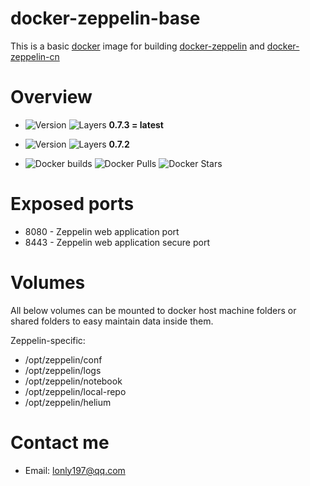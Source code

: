 # docker-zeppelin-base

This is a basic [docker](https://www.docker.com/what-docker) image for building [docker-zeppelin](http://github.com/lonly197/docker-zeppelin) and [docker-zeppelin-cn](http://github.com/lonly197/docker-zeppelin-cn)

# Overview

- ![Version](https://images.microbadger.com/badges/version/xemuliam/zeppelin:0.7.3.svg) ![Layers](https://images.microbadger.com/badges/image/xemuliam/zeppelin-base:0.7.3.svg) __0.7.3  = latest__

- ![Version](https://images.microbadger.com/badges/version/xemuliam/zeppelin:0.7.2.svg) ![Layers](https://images.microbadger.com/badges/image/xemuliam/zeppelin-base:0.7.2.svg) __0.7.2__

- ![Docker builds](https://img.shields.io/docker/automated/xemuliam/zeppelin.svg) ![Docker Pulls](https://img.shields.io/docker/pulls/xemuliam/zeppelin.svg) ![Docker Stars](https://img.shields.io/docker/stars/xemuliam/zeppelin.svg)

# Exposed ports

- 8080 - Zeppelin web application port
- 8443 - Zeppelin web application secure port

# Volumes

All below volumes can be mounted to docker host machine folders or shared folders to easy maintain data inside them. 

Zeppelin-specific:
- /opt/zeppelin/conf
- /opt/zeppelin/logs
- /opt/zeppelin/notebook
- /opt/zeppelin/local-repo
- /opt/zeppelin/helium

# Contact me

- Email: <lonly197@qq.com>